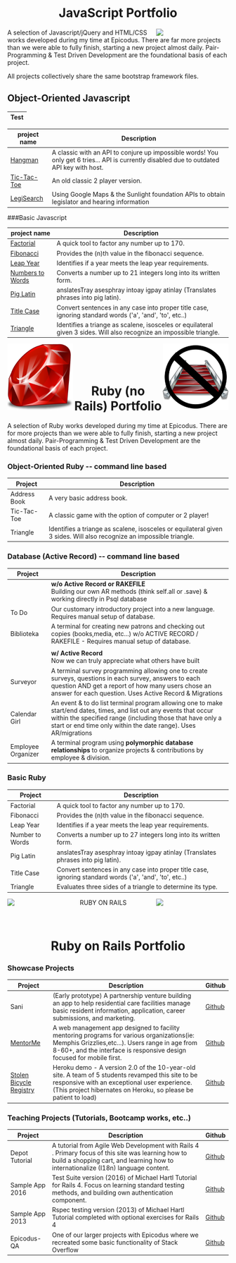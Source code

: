 <h1 align='center'>JavaScript Portfolio</h1>

<img align='right' src='blob/master/js.png' width='165px'>
A selection of Javascript/jQuery and HTML/CSS works developed during my time at Epicodus. There are far more projects than we were able to fully finish, starting a new project almost daily. Pair-Programming &amp; Test Driven Development are the foundational basis of each project.

All projects collectively share the same bootstrap framework files.

<h2>Object-Oriented Javascript</h2>
<table>
	<thead>
		<tr>
			<th>Test</th>
		</tr>
	</thead>
</table>

|project name  |Description|
|--------------|-----------|
|[Hangman](http://www.googledrive.com/host/0B--OefA61JUBVTE1T1B2Sk9jOGM/hangman)       |A classic with an API to conjure up impossible words! You only get 6 tries... API is currently disabled due to outdated API key with host.|
|[Tic-Tac-Toe](http://www.googledrive.com/host/0B--OefA61JUBVTE1T1B2Sk9jOGM/tic-tac-toe)   |An old classic 2 player version.|
|[LegiSearch](http://www.googledrive.com/host/0B--OefA61JUBVTE1T1B2Sk9jOGM/legisearch)    |Using Google Maps & the Sunlight foundation APIs to obtain legislator and hearing information|

###Basic Javascript

|project name  |Description|
|--------------|-----------|
|[Factorial](http://www.googledrive.com/host/0B--OefA61JUBVTE1T1B2Sk9jOGM/factorial/)     |A quick tool to factor any number up to 170.|
|[Fibonacci](http://www.googledrive.com/host/0B--OefA61JUBVTE1T1B2Sk9jOGM/fibonacci/)     |Provides the (n)th value in the fibonacci sequence.|
|[Leap Year](http://www.googledrive.com/host/0B--OefA61JUBVTE1T1B2Sk9jOGM/leap_year)     |Identifies if a year meets the leap year requirements.|
|[Numbers to Words](http://www.googledrive.com/host/0B--OefA61JUBVTE1T1B2Sk9jOGM/numbers)        |Converts a number up to 21 integers long into its written form.|
|[Pig Latin](http://www.googledrive.com/host/0B--OefA61JUBVTE1T1B2Sk9jOGM/pig_latin)     |anslatesTray asesphray intoay igpay atinlay (Translates phrases into pig latin).|
|[Title Case](http://www.googledrive.com/host/0B--OefA61JUBVTE1T1B2Sk9jOGM/title_case)    |Convert sentences in any case into proper title case, ignoring standard words ('a', 'and', 'to', etc..)|
|[Triangle](http://www.googledrive.com/host/0B--OefA61JUBVTE1T1B2Sk9jOGM/triangle)      |Identifies a triange as scalene, isosceles or equilateral given 3 sides. Will also recognize an impossible triangle.|




<img align='left' src='https://github.com/Kowser/Ruby_Portfolio/blob/master/ruby.png' width='150px'>
<img align='right' src='https://github.com/Kowser/Ruby_Portfolio/blob/master/no_rails.png' width='150px'>
<br>
<br>
<br>
<h1 align='center'>Ruby (no Rails) Portfolio</h1>
A selection of Ruby works developed during my time at Epicodus. There are for more projects than we were able to fully finish, starting a new project almost daily. Pair-Programming & Test Driven Development are the foundational basis of each project.

### Object-Oriented Ruby -- command line based
|Project|Description|
|--------------|--------------------------|
|Address Book  |A very basic address book.|
|Tic-Tac-Toe   |A classic game with the option of computer or 2 player!|
|Triangle      |Identifies a triange as scalene, isosceles or equilateral given 3 sides. Will also recognize an impossible triangle.|

### Database (Active Record) -- command line based
|Project|Description|
|--------------|--------------------------|
||**w/o Active Record or RAKEFILE**<br>Building our own AR methods (think self.all or .save) & working directly in Psql database|
|To Do         |Our customary introductory project into a new language. Requires manual setup of database.
|Biblioteka    |A terminal for creating new patrons and checking out copies (books,media, etc...) w/o ACTIVE RECORD / RAKEFILE -  Requires manual setup of database.|
|||
||**w/ Active Record**<br>Now we can truly appreciate what others have built|
|Surveyor        |A terminal survey programming allowing one to create surveys, questions in each survey, answers to each question AND get a report of how many users chose an answer for each question. Uses Active Record & Migrations|
|Calendar Girl  | An event & to do list terminal program allowing one to make start/end dates, times, and list out any events that occur within the specified range (including those that have only a start or end time only within the date range). Uses AR/migrations|
|Employee Organizer|A terminal program using **polymorphic database relationships** to organize projects & contributions by employee & division.|


### Basic Ruby
|Project|Description|
|--------------|-----------|
|Factorial     |A quick tool to factor any number up to 170.|
|Fibonacci     |Provides the (n)th value in the fibonacci sequence.|
|Leap Year     |Identifies if a year meets the leap year requirements.|
|Number to Words       |Converts a number up to 27 integers long into its written form.|
|Pig Latin     |anslatesTray asesphray intoay igpay atinlay (Translates phrases into pig latin).|
|Title Case    |Convert sentences in any case into proper title case, ignoring standard words ('a', 'and', 'to', etc..)|
|Triangle      |Evaluates three sides of a triangle to determine its type.|



RUBY ON RAILS
<img align='left' src='blob/master/images/ror.png' width='165px'>
<img align='right' src='blob/master/images/ror.png' width='165px'>
<br>
<br>
<br>
<h1 align='center'>Ruby on Rails Portfolio</h1>

### Showcase Projects
|Project|Description|Github|
|-------|-------------------------------------------------------|-----------|
|Sani|(Early prototype) A partnership venture building an app to help residential care facilities manage basic resident information, application, career submissions, and marketing.|<a target='blank' href='https://github.com/Kowser/sani'>Github</a>|
|<a target='blank' href='http://www.getmentorme.co'>MentorMe</a>|A web management app designed to facility mentoring programs for various organizations(ie: Memphis Grizzlies,etc...). Users range in age from 8-60+, and the interface is responsive design focused for mobile first.|<a target='blank' href='https://github.com/Kowser/mentorme'>Github</a>|
|<a target='blank' href='http://stolen-bicycle-registry.herokuapp.com/'>Stolen Bicycle Registry</a>|Heroku demo - A version 2.0 of the 10-year-old site. A team of 5 students revamped this site to be responsive with an exceptional user experience.<br>(This project hibernates on Heroku, so please be patient to load)|<a target='blank' href='https://github.com/Kowser/stolen_bicycle_registry'>Github</a>|

### Teaching Projects (Tutorials, Bootcamp works, etc..)
|Project|Description|Github|
|-------|-------------------------------------------------------|-----------|
|Depot Tutorial |A tutorial from Agile Web Development with Rails 4 . Primary focus of this site was learning how to build a shopping cart, and learning how to internationalize (I18n) language content.|<a target='blank' href='https://github.com/Kowser/depot_tutorial'>Github</a>|
Sample App 2016|Test Suite version (2016) of Michael Hartl Tutorial for Rails 4. Focus on learning standard testing methods, and building own authentication component.|<a target='blank' href='https://github.com/Kowser/sample_app_2016'>Github</a>|
|Sample App 2013|Rspec testing version (2013) of Michael Hartl Tutorial completed with optional exercises for Rails 4|<a target='blank' href='https://github.com/Kowser/sample_app_2013'>Github</a>|
|Epicodus-QA		|One of our larger projects with Epicodus where we recreated some basic functionality of Stack Overflow|<a target='blank' href='https://github.com/Kowser/epidocus-qa'>Github</a>|
